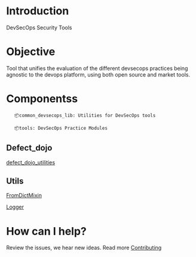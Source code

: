 # Introduction

DevSecOps Security Tools

# Objective

Tool that unifies the evaluation of the different devsecops practices being agnostic to the devops platform, using both open source and market tools.

# Componentss

```
   📦common_devsecops_lib: Utilities for DevSecOps tools
```
```
   📦tools: DevSecOps Practice Modules
```
## Defect_dojo

[defect_dojo_utilities](common_devsecops_lib/devsecops_engine_utilities/defect_dojo/README.md)

## Utils

[FromDictMixin](common_devsecops_lib/devsecops_engine_utilities/utils/README.md)

[Logger](common_devsecops_lib/devsecops_engine_utilities/utils/README.md)

# How can I help?

Review the issues, we hear new ideas. Read more [Contributing](https://github.com/bancolombia/NU0429001_devsecops_engine/blob/trunk/docs/CONTRIBUTING.md)
